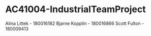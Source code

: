 # AC41004-IndustrialTeamProject

Alina Littek - 180016182
Bjarne Kopplin - 180016866
Scott Fulton - 180009413
